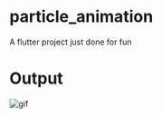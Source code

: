 # particle_animation

A flutter project just done for fun

# Output
![gif](https://media.giphy.com/media/v1.Y2lkPTc5MGI3NjExdWJicW0yNjlhZnQwOXNwb3NpeXJ3ZDdiam95NXdnYmhkZmdjMWduMyZlcD12MV9pbnRlcm5hbF9naWZfYnlfaWQmY3Q9Zw/Hk2WgHJTzS7lFoyUeR/giphy.gif)
